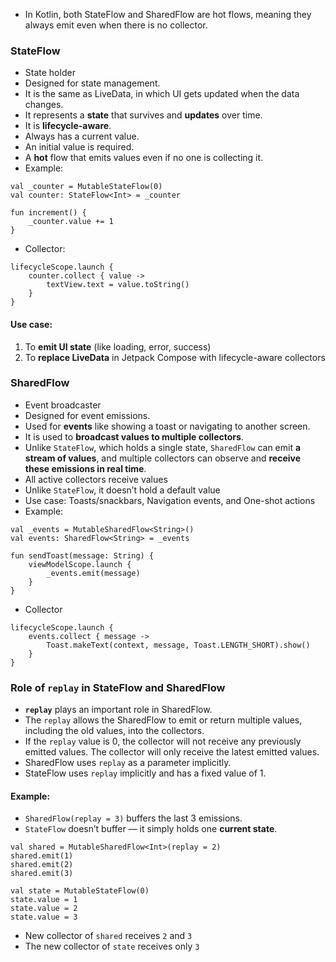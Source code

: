 
- In Kotlin, both StateFlow and SharedFlow are hot flows, meaning they always emit even when there is no collector.

### StateFlow
- State holder
- Designed for state management.
- It is the same as LiveData, in which UI gets updated when the data changes.
- It represents a **state** that survives and **updates** over time.
- It is **lifecycle-aware**.
- Always has a current value.
- An initial value is required.
- A **hot** flow that emits values even if no one is collecting it.
- Example:
```
val _counter = MutableStateFlow(0)
val counter: StateFlow<Int> = _counter

fun increment() {
    _counter.value += 1
}
```
- Collector:
```
lifecycleScope.launch {
    counter.collect { value ->
        textView.text = value.toString()
    }
}
```
#### Use case: 
1. To **emit UI state** (like loading, error, success)
2. To **replace LiveData** in Jetpack Compose with lifecycle-aware collectors


### SharedFlow
- Event broadcaster
- Designed for event emissions.
- Used for **events** like showing a toast or navigating to another screen.
- It is used to **broadcast values to multiple collectors**.
- Unlike `StateFlow`, which holds a single state, `SharedFlow` can emit **a stream of values**, and multiple collectors can observe and **receive these emissions in real time**.
- All active collectors receive values
- Unlike `StateFlow`, it doesn’t hold a default value
- Use case: Toasts/snackbars, Navigation events, and One-shot actions
- Example:
```
val _events = MutableSharedFlow<String>()
val events: SharedFlow<String> = _events

fun sendToast(message: String) {
    viewModelScope.launch {
        _events.emit(message)
    }
}
```
- Collector
```
lifecycleScope.launch {
    events.collect { message ->
        Toast.makeText(context, message, Toast.LENGTH_SHORT).show()
    }
}
```


### Role of `replay` in StateFlow and SharedFlow
- **`replay`** plays an important role in SharedFlow.
- The `replay` allows the SharedFlow to emit or return multiple values, including the old values, into the collectors.
- If the `replay` value is 0, the collector will not receive any previously emitted values. The collector will only receive the latest emitted values.
- SharedFlow uses `replay` as a parameter implicitly.
- StateFlow uses `replay` implicitly and has a fixed value of 1.

#### Example:
- `SharedFlow(replay = 3)` buffers the last 3 emissions.
- `StateFlow` doesn’t buffer — it simply holds one **current state**.
```
val shared = MutableSharedFlow<Int>(replay = 2)
shared.emit(1)
shared.emit(2)
shared.emit(3)

val state = MutableStateFlow(0)
state.value = 1
state.value = 2
state.value = 3
```
- New collector of `shared` receives `2` and `3`
- The new collector of `state` receives only `3`